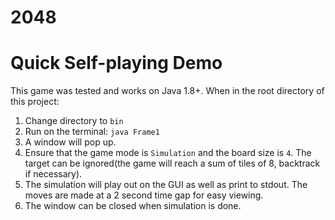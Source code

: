# 2048

# Quick Self-playing Demo

This game was tested and works on Java 1.8+.
When in the root directory of this project:

1. Change directory to `bin`
2. Run on the terminal: `java Frame1`
3. A window will pop up.
4. Ensure that the game mode is `Simulation` and the board size is `4`. The target can be ignored(the game will reach a sum of tiles of 8, backtrack if necessary).
5. The simulation will play out on the GUI as well as print to stdout. The moves are made at a 2 second time gap for easy viewing.
6. The window can be closed when simulation is done.
